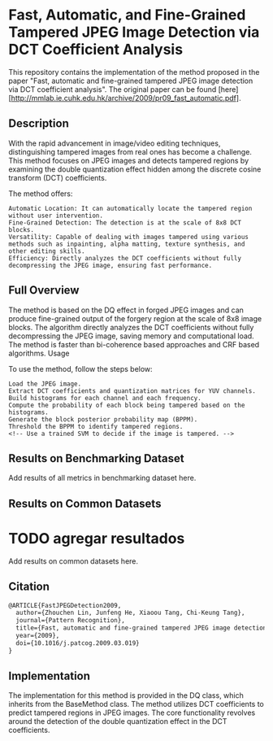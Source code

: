 # Fast, Automatic, and Fine-Grained Tampered JPEG Image Detection via DCT Coefficient Analysis

This repository contains the implementation of the method proposed in the paper "Fast, automatic and fine-grained tampered JPEG image detection via DCT coefficient analysis". The original paper can be found [here][http://mmlab.ie.cuhk.edu.hk/archive/2009/pr09_fast_automatic.pdf].
## Description

With the rapid advancement in image/video editing techniques, distinguishing tampered images from real ones has become a challenge. This method focuses on JPEG images and detects tampered regions by examining the double quantization effect hidden among the discrete cosine transform (DCT) coefficients.

The method offers:

    Automatic Location: It can automatically locate the tampered region without user intervention.
    Fine-Grained Detection: The detection is at the scale of 8x8 DCT blocks.
    Versatility: Capable of dealing with images tampered using various methods such as inpainting, alpha matting, texture synthesis, and other editing skills.
    Efficiency: Directly analyzes the DCT coefficients without fully decompressing the JPEG image, ensuring fast performance.

## Full Overview

The method is based on the DQ effect in forged JPEG images and can produce fine-grained output of the forgery region at the scale of 8x8 image blocks. The algorithm directly analyzes the DCT coefficients without fully decompressing the JPEG image, saving memory and computational load. The method is faster than bi-coherence based approaches and CRF based algorithms.
Usage

To use the method, follow the steps below:

    Load the JPEG image.
    Extract DCT coefficients and quantization matrices for YUV channels.
    Build histograms for each channel and each frequency.
    Compute the probability of each block being tampered based on the histograms.
    Generate the block posterior probability map (BPPM).
    Threshold the BPPM to identify tampered regions.
    <!-- Use a trained SVM to decide if the image is tampered. -->

## Results on Benchmarking Dataset

Add results of all metrics in benchmarking dataset here.
## Results on Common Datasets
# TODO agregar resultados

Add results on common datasets here.
## Citation


```tex
@ARTICLE{FastJPEGDetection2009,
  author={Zhouchen Lin, Junfeng He, Xiaoou Tang, Chi-Keung Tang},
  journal={Pattern Recognition},
  title={Fast, automatic and fine-grained tampered JPEG image detection via DCT coefficient analysis},
  year={2009},
  doi={10.1016/j.patcog.2009.03.019}
}
```

## Implementation

The implementation for this method is provided in the DQ class, which inherits from the BaseMethod class. The method utilizes DCT coefficients to predict tampered regions in JPEG images. The core functionality revolves around the detection of the double quantization effect in the DCT coefficients.
